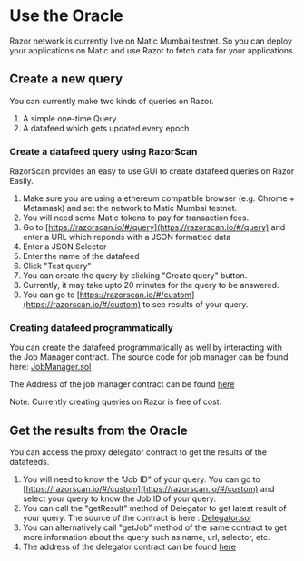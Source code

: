 # Use the Oracle
Razor network is currently live on Matic Mumbai testnet. So you can deploy your applications on Matic and use Razor to fetch data for your applications.

## Create a new query
You can currently make two kinds of queries on Razor.

1. A simple one-time Query
2. A datafeed which gets updated every epoch

### Create a datafeed query using RazorScan
RazorScan provides an easy to use GUI to create datafeed queries on Razor Easily.

1. Make sure you are using a ethereum compatible browser (e.g. Chrome + Metamask) and set the network to Matic Mumbai testnet.
2. You will need some Matic tokens to pay for transaction fees.
3. Go to [https://razorscan.io/#/query](https://razorscan.io/#/query) and enter a URL which reponds with a JSON formatted data
2. Enter a JSON Selector
3. Enter the name of the datafeed
4. Click "Test query"
5. You can create the query by clicking "Create query" button.
6. Currently, it may take upto 20 minutes for the query to be answered.
7. You can go to [https://razorscan.io/#/custom](https://razorscan.io/#/custom) to see results of your query.

### Creating datafeed programmatically
You can create the datafeed programmatically as well by interacting with the Job Manager contract.
The source code for job manager can be found here: [JobManager.sol](https://github.com/razor-network/contracts/blob/master/contracts/Core/JobManager.sol)

The Address of the job manager contract can be found [here](https://github.com/razor-network/contracts/blob/master/deployed/matic/addresses.json)

Note: Currently creating queries on Razor is free of cost.


## Get the results from the Oracle
You can access the proxy delegator contract to get the results of the datafeeds.

1. You will need to know the "Job ID" of your query. You can go to [https://razorscan.io/#/custom](https://razorscan.io/#/custom) and select your query to know the Job ID of your query.
2. You can call the "getResult" method of Delegator to get latest result of your query. The source of the contract is here : [Delegator.sol](https://github.com/razor-network/contracts/blob/master/contracts/Delegator.sol)
3. You can alternatively call "getJob" method of the same contract to get more information about the query such as name, url, selector, etc.
4. The address of the delegator contract can be found [here](https://github.com/razor-network/contracts/blob/master/deployed/matic/addresses.json)
